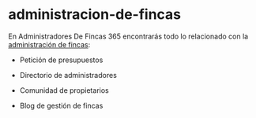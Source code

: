 # administracion-de-fincas

En Administradores De Fincas 365 encontrarás todo lo relacionado con la [administración de fincas](http://www.administradoresdefincas365.es):  

*   Petición de presupuestos
*   Directorio de administradores
*   Comunidad de propietarios  

*   Blog de gestión de fincas

